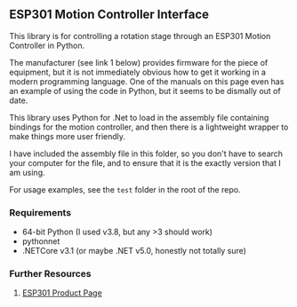 ## ESP301 Motion Controller Interface

This library is for controlling a rotation stage through an ESP301 Motion Controller in Python.

The manufacturer (see link 1 below) provides firmware for the piece of equipment, but it is not immediately obvious how to get it working in a modern programming language. One of the manuals on this page even has an example of using the code in Python, but it seems to be dismally out of date.

This library uses Python for .Net to load in the assembly file containing bindings for the motion controller, and then there is a lightweight wrapper to make things more user friendly.

I have included the assembly file in this folder, so you don't have to search your computer for the file, and to ensure that it is the exactly version that I am using.

For usage examples, see the `test` folder in the root of the repo.

### Requirements

- 64-bit Python (I used v3.8, but any >3 should work)
- pythonnet
- .NETCore v3.1 (or maybe .NET v5.0, honestly not totally sure)

### Further Resources

1. [ESP301 Product Page](https://www.newport.com/p/ESP301-3N)

